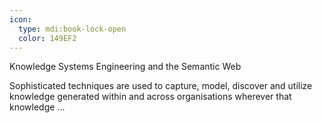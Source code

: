 ```yaml
---
icon:
  type: mdi:book-lock-open
  color: 149EF2
---
```

Knowledge Systems Engineering and the Semantic Web

Sophisticated techniques are used to capture, model, discover and utilize knowledge generated within and across organisations wherever that knowledge  ... 
